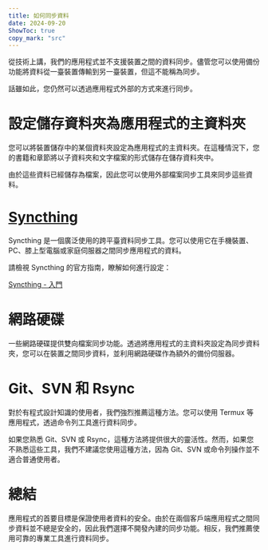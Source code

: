 ```yaml
---
title: 如何同步資料  
date: 2024-09-20  
ShowToc: true
copy_mark: "src"
---
```


從技術上講，我們的應用程式並不支援裝置之間的資料同步。儘管您可以使用備份功能將資料從一臺裝置傳輸到另一臺裝置，但這不能稱為同步。

話雖如此，您仍然可以透過應用程式外部的方式來進行同步。

# 設定儲存資料夾為應用程式的主資料夾

您可以將裝置儲存中的某個資料夾設定為應用程式的主資料夾。在這種情況下，您的書籍和章節將以子資料夾和文字檔案的形式儲存在儲存資料夾中。

由於這些資料已經儲存為檔案，因此您可以使用外部檔案同步工具來同步這些資料。

# [Syncthing](https://play.google.com/store/apps/details?id=com.nutomic.syncthingandroid)

Syncthing 是一個廣泛使用的跨平臺資料同步工具。您可以使用它在手機裝置、PC、膝上型電腦或家庭伺服器之間同步應用程式的資料。

請檢視 Syncthing 的官方指南，瞭解如何進行設定：

[Syncthing - 入門](https://docs.syncthing.net/intro/getting-started.html#getting-started)

# 網路硬碟

一些網路硬碟提供雙向檔案同步功能。透過將應用程式的主資料夾設定為同步資料夾，您可以在裝置之間同步資料，並利用網路硬碟作為額外的備份伺服器。

# Git、SVN 和 Rsync

對於有程式設計知識的使用者，我們強烈推薦這種方法。您可以使用 Termux 等應用程式，透過命令列工具進行資料同步。

如果您熟悉 Git、SVN 或 Rsync，這種方法將提供很大的靈活性。然而，如果您不熟悉這些工具，我們不建議您使用這種方法，因為 Git、SVN 或命令列操作並不適合普通使用者。

# 總結

應用程式的首要目標是保證使用者資料的安全。由於在兩個客戶端應用程式之間同步資料並不總是安全的，因此我們選擇不開發內建的同步功能。相反，我們推薦使用可靠的專業工具進行資料同步。
